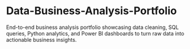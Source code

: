 # Data-Business-Analysis-Portfolio
End-to-end business analysis portfolio showcasing data cleaning, SQL queries, Python analytics, and Power BI dashboards to turn raw data into actionable business insights.
